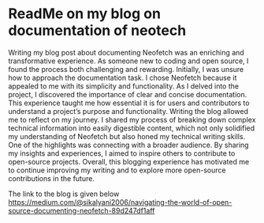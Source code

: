 # ReadMe on my blog on documentation of neotech

Writing my blog post about documenting Neofetch was an enriching and transformative experience. 
As someone new to coding and open source, I found the process both challenging and rewarding.
Initially, I was unsure how to approach the documentation task. 
I chose Neofetch because it appealed to me with its simplicity and functionality.
As I delved into the project, I discovered the importance of clear and concise documentation.
This experience taught me how essential it is for users and contributors to understand a project’s purpose and functionality.
Writing the blog allowed me to reflect on my journey.
I shared my process of breaking down complex technical information into easily digestible content, which not only solidified my understanding of Neofetch but also honed my technical writing skills.
One of the highlights was connecting with a broader audience. By sharing my insights and experiences, I aimed to inspire others to contribute to open-source projects.
Overall, this blogging experience has motivated me to continue improving my writing and to explore more open-source contributions in the future.

The link to the blog is given below
https://medium.com/@sikalyani2006/navigating-the-world-of-open-source-documenting-neofetch-89d247df1aff
